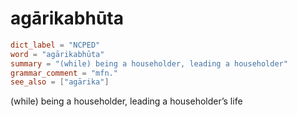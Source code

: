# agārikabhūta

``` toml
dict_label = "NCPED"
word = "agārikabhūta"
summary = "(while) being a householder, leading a householder"
grammar_comment = "mfn."
see_also = ["agārika"]
```

(while) being a householder, leading a householder’s life

